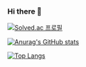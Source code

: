 ### Hi there 👋

<!--
**superyodi/superyodi** is a ✨ _special_ ✨ repository because its `README.md` (this file) appears on your GitHub profile.

Here are some ideas to get you started:

- 🔭 I’m currently working on ...
- 🌱 I’m currently learning ...
- 👯 I’m looking to collaborate on ...
- 🤔 I’m looking for help with ...
- 💬 Ask me about ...
- 📫 How to reach me: ...
- 😄 Pronouns: ...
- ⚡ Fun fact: ...
-->
[![Solved.ac
프로필](http://mazassumnida.wtf/api/mini/generate_badge?boj=songagreen)](https://solved.ac/songagreen)

[![Anurag's GitHub stats](https://github-readme-stats.vercel.app/api?username=superyodi&count_private=true&show_icons=true&theme=vue&hide=stars,contribs&hide_title=true)](https://github.com/anuraghazra/github-readme-stats)

[![Top Langs](https://github-readme-stats.vercel.app/api/top-langs/?username=superyodi&layout=compact)](https://github.com/anuraghazra/github-readme-stats)





